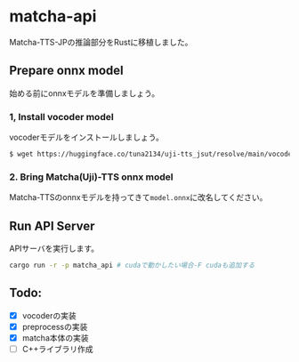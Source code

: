 # matcha-api
Matcha-TTS-JPの推論部分をRustに移植しました。

## Prepare onnx model
始める前にonnxモデルを準備しましょう。

### 1, Install vocoder model
vocoderモデルをインストールしましょう。
```bash
$ wget https://huggingface.co/tuna2134/uji-tts_jsut/resolve/main/vocoder.onnx
```

### 2. Bring Matcha(Uji)-TTS onnx model
Matcha-TTSのonnxモデルを持ってきて`model.onnx`に改名してください。

## Run API Server
APIサーバを実行します。
```sh
cargo run -r -p matcha_api # cudaで動かしたい場合-F cudaも追加する
```

## Todo:
- [x] vocoderの実装
- [x] preprocessの実装
- [x] matcha本体の実装
- [ ] C++ライブラリ作成